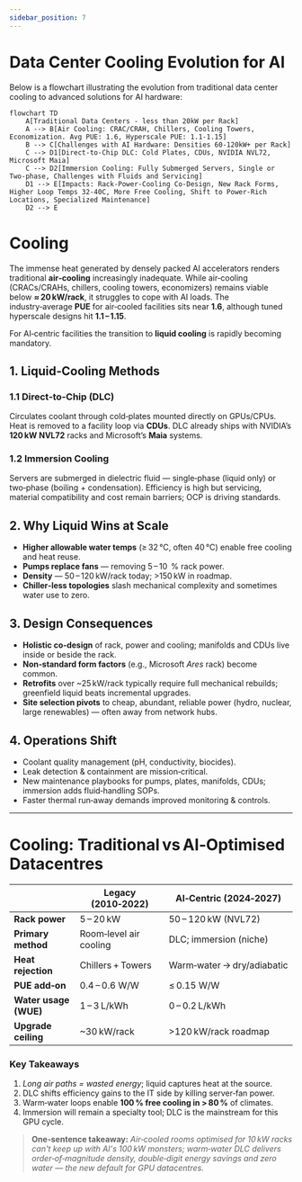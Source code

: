 ```yaml
---
sidebar_position: 7
---
```


# Data Center Cooling Evolution for AI

Below is a flowchart illustrating the evolution from traditional data center cooling to advanced solutions for AI hardware:

```mermaid
flowchart TD
    A[Traditional Data Centers - less than 20kW per Rack]
    A --> B[Air Cooling: CRAC/CRAH, Chillers, Cooling Towers, Economization. Avg PUE: 1.6, Hyperscale PUE: 1.1-1.15]
    B --> C[Challenges with AI Hardware: Densities 60-120kW+ per Rack]
    C --> D1[Direct-to-Chip DLC: Cold Plates, CDUs, NVIDIA NVL72, Microsoft Maia]
    C --> D2[Immersion Cooling: Fully Submerged Servers, Single or Two-phase, Challenges with Fluids and Servicing]
    D1 --> E[Impacts: Rack-Power-Cooling Co-Design, New Rack Forms, Higher Loop Temps 32-40C, More Free Cooling, Shift to Power-Rich Locations, Specialized Maintenance]
    D2 --> E
```

# Cooling

The immense heat generated by densely packed AI accelerators renders traditional **air‑cooling** increasingly inadequate. While air‑cooling (CRACs/CRAHs, chillers, cooling towers, economizers) remains viable below **≈ 20 kW/rack**, it struggles to cope with AI loads. The industry‑average **PUE** for air‑cooled facilities sits near **1.6**, although tuned hyperscale designs hit **1.1 – 1.15**.

For AI‑centric facilities the transition to **liquid cooling** is rapidly becoming mandatory.

## 1. Liquid‑Cooling Methods

### 1.1 Direct‑to‑Chip (DLC)

Circulates coolant through cold‑plates mounted directly on GPUs/CPUs. Heat is removed to a facility loop via **CDUs**. DLC already ships with NVIDIA’s **120 kW NVL72** racks and Microsoft’s **Maia** systems.

### 1.2 Immersion Cooling

Servers are submerged in dielectric fluid — single‑phase (liquid only) or two‑phase (boiling + condensation). Efficiency is high but servicing, material compatibility and cost remain barriers; OCP is driving standards.

## 2. Why Liquid Wins at Scale

* **Higher allowable water temps** (≥ 32 °C, often 40 °C) enable free cooling and heat reuse.
* **Pumps replace fans** — removing 5 – 10  % rack power.
* **Density** — 50 – 120 kW/rack today; >150 kW in roadmap.
* **Chiller‑less topologies** slash mechanical complexity and sometimes water use to zero.

## 3. Design Consequences

* **Holistic co‑design** of rack, power and cooling; manifolds and CDUs live inside or beside the rack.
* **Non‑standard form factors** (e.g., Microsoft *Ares* rack) become common.
* **Retrofits** over ~25 kW/rack typically require full mechanical rebuilds; greenfield liquid beats incremental upgrades.
* **Site selection pivots** to cheap, abundant, reliable power (hydro, nuclear, large renewables) — often away from network hubs.

## 4. Operations Shift

* Coolant quality management (pH, conductivity, biocides).
* Leak detection & containment are mission‑critical.
* New maintenance playbooks for pumps, plates, manifolds, CDUs; immersion adds fluid‑handling SOPs.
* Faster thermal run‑away demands improved monitoring & controls.

---

# Cooling: Traditional vs AI‑Optimised Datacentres

|                       | **Legacy (2010‑2022)** | **AI‑Centric (2024‑2027)** |
|-----------------------|-------------------------|----------------------------|
| **Rack power**        | 5 – 20 kW              | 50 – 120 kW (NVL72)        |
| **Primary method**    | Room‑level air cooling | DLC; immersion (niche)     |
| **Heat rejection**    | Chillers + Towers      | Warm‑water → dry/adiabatic |
| **PUE add‑on**        | 0.4 – 0.6 W/W          | ≤ 0.15 W/W                 |
| **Water usage (WUE)** | 1 – 3 L/kWh            | 0 – 0.2 L/kWh              |
| **Upgrade ceiling**   | ~30 kW/rack            | >120 kW/rack roadmap       |

### Key Takeaways

1. *Long air paths = wasted energy*; liquid captures heat at the source.
2. DLC shifts efficiency gains to the IT side by killing server‑fan power.
3. Warm‑water loops enable **100 % free cooling in > 80 %** of climates.
4. Immersion will remain a specialty tool; DLC is the mainstream for this GPU cycle.

> **One‑sentence takeaway:** *Air‑cooled rooms optimised for 10 kW racks can't keep up with AI's 100 kW monsters; warm‑water DLC delivers order‑of‑magnitude density, double‑digit energy savings and zero water — the new default for GPU datacentres.*


